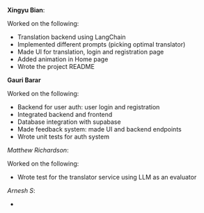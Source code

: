 **Xingyu Bian**:

Worked on the following:

- Translation backend using LangChain
- Implemented different prompts (picking optimal translator)
- Made UI for translation, login and registration page
- Added animation in Home page
- Wrote the project README

**Gauri Barar**

Worked on the following:

- Backend for user auth: user login and registration
- Integrated backend and frontend
- Database integration with supabase
- Made feedback system: made UI and backend endpoints
- Wrote unit tests for auth system

_Matthew Richardson_:

Worked on the following:

- Wrote test for the translator service using LLM as an evaluator

_Arnesh S_:

-
